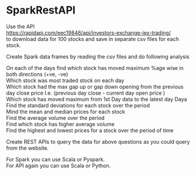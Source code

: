 # SparkRestAPI

Use the API <br />
https://rapidapi.com/eec19846/api/investors-exchange-iex-trading/ <br />
to download data for 100 stocks and save in separate csv files for each stock.<br />

Create Spark data frames by reading the csv files and do following analysis<br />

On each of the days find which stock has moved maximum %age wise in both directions (+ve, -ve)<br />
Which stock was most traded stock on each day<br />
Which stock had the max gap up or gap down opening from the previous day close price I.e. (previous day close -  current day open price )<br />
Which stock has moved maximum from 1st Day data to the latest day Daya<br />
Find the standard deviations for each stock over the period<br />
Mind the mean  and median prices for each stock<br />
Find the average volume over the period<br />
Find which stock has higher average volume<br />
Find the highest and lowest prices for a stock over the period of time<br />

Create REST APIs to query the data for above questions as you could query from the website.<br />

For Spark you can use Scala or Pyspark.<br />
For API again you can use Scala or Python.<br />
